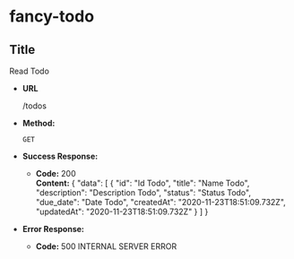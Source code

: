 # fancy-todo

**Title**
----
  Read Todo

* **URL**

  /todos

* **Method:**
  
  `GET`
  
* **Success Response:**
  
  * **Code:** 200 <br />
    **Content:**
    {
        "data": [
            {
                "id": "Id Todo",
                "title": "Name Todo",
                "description": "Description Todo",
                "status": "Status Todo",
                "due_date": "Date Todo",
                "createdAt": "2020-11-23T18:51:09.732Z",
                "updatedAt": "2020-11-23T18:51:09.732Z"
            }
        ]
    }
 
* **Error Response:**

  * **Code:** 500 INTERNAL SERVER ERROR <br />